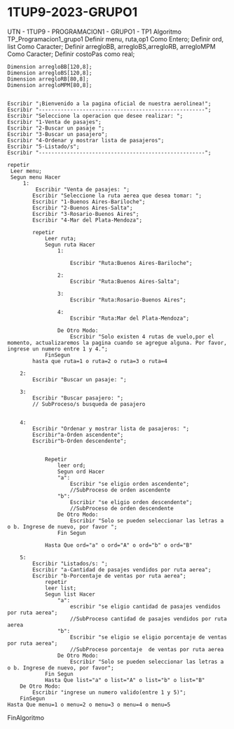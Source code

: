 # 1TUP9-2023-GRUPO1
UTN - 1TUP9 - PROGRAMACION1 - GRUPO1 - TP1
Algoritmo TP_Programacion1_grupo1
	Definir menu, ruta,op1 Como Entero;
	Definir ord, list Como Caracter;
	Definir arregloBB, arregloBS,arregloRB, arregloMPM Como Caracter;
	Definir costoPas como real;
	
	Dimension arregloBB[120,8];
	Dimension arregloBS[120,8];
	Dimension arregloRB[80,8];
	Dimension arregloMPM[80,8];
	
	
	Escribir "¡Bienvenido a la pagina oficial de nuestra aerolinea!";
	Escribir "-----------------------------------------------------";
	Escribir "Seleccione la operacion que desee realizar: ";
	Escribir "1-Venta de pasajes";
	Escribir "2-Buscar un pasaje ";
	Escribir "3-Buscar un pasajero";
	Escribir "4-Ordenar y mostrar lista de pasajeros";
	Escribir "5-Listado/s";
	Escribir "-----------------------------------------------------";
	
	repetir
	 Leer menu;
	 Segun menu Hacer
		 1:
			 Escribir "Venta de pasajes: ";
			Escribir "Seleccione la ruta aerea que desea tomar: ";
			Escribir "1-Buenos Aires-Bariloche";
			Escribir "2-Buenos Aires-Salta";
			Escribir "3-Rosario-Buenos Aires";
			Escribir "4-Mar del Plata-Mendoza";
			
			repetir
				Leer ruta;
				Segun ruta Hacer
					1:
						
						Escribir "Ruta:Buenos Aires-Bariloche";
						
					2:
						Escribir "Ruta:Buenos Aires-Salta";
						
					3:
						Escribir "Ruta:Rosario-Buenos Aires";
						
					4:
						Escribir "Ruta:Mar del Plata-Mendoza";
						
					De Otro Modo:
						Escribir "Solo existen 4 rutas de vuelo,por el momento, actualizaremos la pagina cuando se agregue alguna. Por favor, ingrese un numero entre 1 y 4.";
				FinSegun
			hasta que ruta=1 o ruta=2 o ruta=3 o ruta=4
			
		2:
			Escribir "Buscar un pasaje: ";
			
		3:
			Escribir "Buscar pasajero: ";
			// SubProceso/s busqueda de pasajero
			
			
		4:
			Escribir "Ordenar y mostrar lista de pasajeros: ";
			Escribir"a-Orden ascendente";
			Escribir"b-Orden descendente";
			
			
				Repetir
					leer ord;
					Segun ord Hacer
					"a":
						Escribir "se eligio orden ascendente";
						//SubProceso de orden ascendente
					"b":
						Escribir "se eligio orden descendente";
						//SubProceso de orden descendente 
					De Otro Modo:
						Escribir "Solo se pueden seleccionar las letras a o b. Ingrese de nuevo, por favor ";
					Fin Segun
			
				Hasta Que ord="a" o ord="A" o ord="b" o ord="B"
		
		5:	
			Escribir "Listados/s: ";
			Escribir "a-Cantidad de pasajes vendidos por ruta aerea";
			Escribir "b-Porcentaje de ventas por ruta aerea";
				repetir
				leer list;
				Segun list Hacer
					"a":
						escribir "se eligio cantidad de pasajes vendidos por ruta aerea";
						//SubProceso cantidad de pasajes vendidos por ruta aerea
					"b":
						Escribir "se eligio se eligio porcentaje de ventas por ruta aerea";
						//SubProceso porcentaje  de ventas por ruta aerea
					De Otro Modo:
						Escribir "Solo se pueden seleccionar las letras a o b. Ingrese de nuevo, por favor";
				Fin Segun
				Hasta Que list="a" o list="A" o list="b" o list="B"
		De Otro Modo:
			Escribir "ingrese un numero valido(entre 1 y 5)";
		FinSegun
	Hasta Que menu=1 o menu=2 o menu=3 o menu=4 o menu=5
	
FinAlgoritmo
